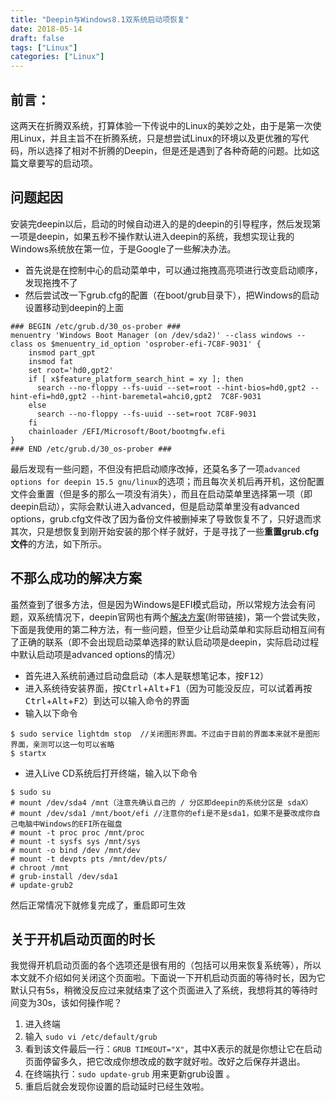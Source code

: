 ```yaml
---
title: "Deepin与Windows8.1双系统启动项恢复"
date: 2018-05-14
draft: false
tags: ["Linux"]
categories: ["Linux"] 
---
```


## 前言：
这两天在折腾双系统，打算体验一下传说中的Linux的美妙之处，由于是第一次使用Linux，并且主旨不在折腾系统，只是想尝试Linux的环境以及更优雅的写代码，所以选择了相对不折腾的Deepin，但是还是遇到了各种奇葩的问题。比如这篇文章要写的启动项。

## 问题起因
安装完deepin以后，启动的时候自动进入的是的deepin的引导程序，然后发现第一项是deepin，如果五秒不操作默认进入deepin的系统，我想实现让我的Windows系统放在第一位，于是Google了一些解决办法。

- 首先说是在控制中心的启动菜单中，可以通过拖拽高亮项进行改变启动顺序，发现拖拽不了
- 然后尝试改一下grub.cfg的配置（在boot/grub目录下），把Windows的启动设置移动到deepin的上面
```
### BEGIN /etc/grub.d/30_os-prober ###
menuentry 'Windows Boot Manager (on /dev/sda2)' --class windows --class os $menuentry_id_option 'osprober-efi-7C8F-9031' {
	insmod part_gpt
	insmod fat
	set root='hd0,gpt2'
	if [ x$feature_platform_search_hint = xy ]; then
	  search --no-floppy --fs-uuid --set=root --hint-bios=hd0,gpt2 --hint-efi=hd0,gpt2 --hint-baremetal=ahci0,gpt2  7C8F-9031
	else
	  search --no-floppy --fs-uuid --set=root 7C8F-9031
	fi
	chainloader /EFI/Microsoft/Boot/bootmgfw.efi
}
### END /etc/grub.d/30_os-prober ###
```

最后发现有一些问题，不但没有把启动顺序改掉，还莫名多了一项`advanced options for deepin 15.5 gnu/linux`的选项；而且每次关机后再开机，这份配置文件会重置（但是多的那么一项没有消失），而且在启动菜单里选择第一项（即deepin启动），实际会默认进入advanced，但是启动菜单里没有advanced options，grub.cfg文件改了因为备份文件被删掉来了导致恢复不了，只好退而求其次，只是想恢复到刚开始安装的那个样子就好，于是寻找了一些**重置grub.cfg文件**的方法，如下所示。

## 不那么成功的解决方案

虽然查到了很多方法，但是因为Windows是EFI模式启动，所以常规方法会有问题，双系统情况下，deepin官网也有两个[解决方案](https://wiki.deepin.org/index.php?title=%E4%BF%AE%E5%A4%8D%E5%90%AF%E5%8A%A8#EFI.2BGPT.E6.A8.A1.E5.BC.8F.E4.B8.8B.E4.BF.AE.E5.A4.8DGRUB2.E5.8F.8C.E7.B3.BB.E7.BB.9F.E5.BC.95.E5.AF.BC)(附带链接)，第一个尝试失败，下面是我使用的第二种方法，有一些问题，但至少让启动菜单和实际启动相互间有了正确的联系（即不会出现启动菜单选择的默认启动项是deepin，实际启动过程中默认启动项是advanced options的情况）

- 首先进入系统前通过启动盘启动（本人是联想笔记本，按<kbd>F12</kbd>）
- 进入系统待安装界面，按<kbd>Ctrl</kbd>+<kbd>Alt</kbd>+<kbd>F1</kbd>（因为可能没反应，可以试着再按<kbd>Ctrl</kbd>+<kbd>Alt</kbd>+<kbd>F2</kbd>）到达可以输入命令的界面
- 输入以下命令
```
$ sudo service lightdm stop  //关闭图形界面。不过由于目前的界面本来就不是图形界面，亲测可以这一句可以省略
$ startx
```
- 进入Live CD系统后打开终端，输入以下命令
```
$ sudo su
# mount /dev/sda4 /mnt（注意先确认自己的 / 分区即deepin的系统分区是 sdaX）
# mount /dev/sda1 /mnt/boot/efi //注意你的efi是不是sda1，如果不是要改成你自己电脑中Windows的EFI所在磁盘
# mount -t proc proc /mnt/proc
# mount -t sysfs sys /mnt/sys
# mount -o bind /dev /mnt/dev
# mount -t devpts pts /mnt/dev/pts/
# chroot /mnt
# grub-install /dev/sda1
# update-grub2
```

然后正常情况下就修复完成了，重启即可生效

## 关于开机启动页面的时长

我觉得开机启动页面的各个选项还是很有用的（包括可以用来恢复系统等），所以本文就不介绍如何关闭这个页面啦。下面说一下开机启动页面的等待时长，因为它默认只有5s，稍微没反应过来就结束了这个页面进入了系统，我想将其的等待时间变为30s，该如何操作呢？

1. 进入终端
2. 输入 `sudo vi /etc/default/grub`
3. 看到该文件最后一行：` GRUB TIMEOUT="X" `，其中X表示的就是你想让它在启动页面停留多久，把它改成你想改成的数字就好啦。改好之后保存并退出。
4. 在终端执行：`sudo update-grub` 用来更新grub设置 。
5. 重启后就会发现你设置的启动延时已经生效啦。
